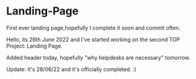 # Landing-Page
First ever landing page,hopefully I complete it soon and commit often.

Hello, its 26th June 2022 and I've started working on the second TOP Project: Landing Page.

Added header today, hopefully "why helpdesks are necessary" tomorrow.

Update: It's 28/06/22 and it's officially completed. :)

